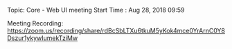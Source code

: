Topic: Core -  Web UI meeting
Start Time : Aug 28, 2018 09:59

Meeting Recording:
https://zoom.us/recording/share/rdBcSbLTXu6tkuM5yKok4mce0YrArnC0Y8Dszur1ykywIumekTziMw